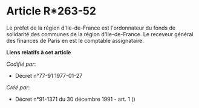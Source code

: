 # Article R*263-52

Le préfet de la région d'Ile-de-France est l'ordonnateur du fonds de solidarité des communes de la région d'Ile-de-France. Le
receveur général des finances de Paris en est le comptable assignataire.

**Liens relatifs à cet article**

_Codifié par_:

  - Décret n°77-91 1977-01-27

_Créé par_:

  - Décret n°91-1371 du 30 décembre 1991 - art. 1 ()
